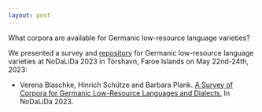 ```yaml
---
layout: post
---
```



What corpora are available for Germanic low-resource language varieties? 

We presented a survey and [repository](https://github.com/mainlp/germanic-lrl-corpora) for Germanic low-resource language varieties at NoDaLiDa 2023 in Tórshavn, Faroe Islands on May 22nd-24th, 2023:

- Verena Blaschke, Hinrich Schütze and Barbara Plank. [A Survey of Corpora for Germanic Low-Resource Languages and Dialects.](https://aclanthology.org/2023.nodalida-1.41/) In NoDaLiDa 2023. 
